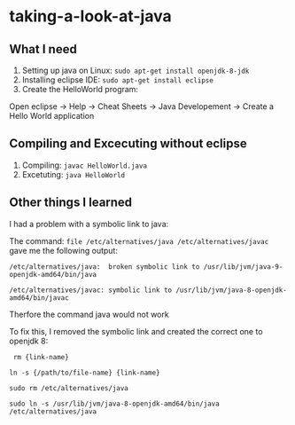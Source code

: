 # taking-a-look-at-java
## What I need ##
1. Setting up java on Linux:
  `sudo apt-get install openjdk-8-jdk`
2. Installing eclipse IDE:
  `sudo apt-get install eclipse`
3. Create the HelloWorld program:

  Open eclipse -> Help -> Cheat Sheets -> Java Developement -> Create a Hello World application

## Compiling and Excecuting without eclipse ##
1. Compiling:
  `javac HelloWorld.java`
2. Excetuting:
  `java HelloWorld`
 
## Other things I learned ## 
 I had a problem with a symbolic link to java:
 
 The command: 
  `file /etc/alternatives/java /etc/alternatives/javac`
 gave me the following output:
 
  `/etc/alternatives/java:  broken symbolic link to /usr/lib/jvm/java-9-openjdk-amd64/bin/java`

  `/etc/alternatives/javac: symbolic link to /usr/lib/jvm/java-8-openjdk-amd64/bin/javac`

Therfore the command java would not work


To fix this, I removed the symbolic link and created the correct one to openjdk 8:

 ` rm {link-name}`
  
  `ln -s {/path/to/file-name} {link-name}`
  
  `sudo rm /etc/alternatives/java`
  
 `sudo ln -s /usr/lib/jvm/java-8-openjdk-amd64/bin/java /etc/alternatives/java`

  

